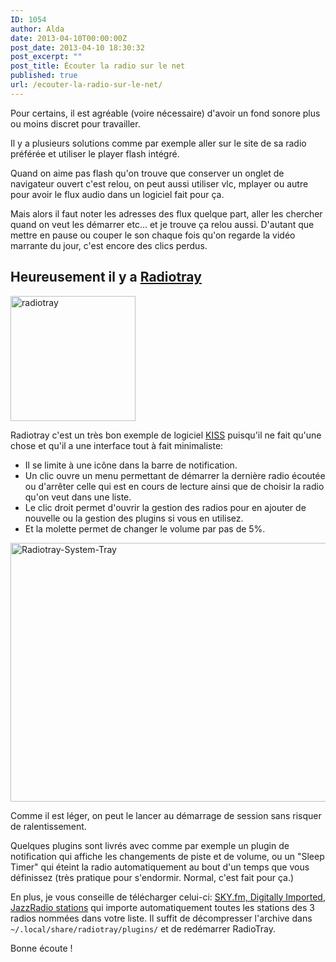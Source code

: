 ```yaml
---
ID: 1054
author: Alda
date: 2013-04-10T00:00:00Z
post_date: 2013-04-10 18:30:32
post_excerpt: ""
post_title: Écouter la radio sur le net
published: true
url: /ecouter-la-radio-sur-le-net/
---
```


<p>Pour certains, il est agréable (voire nécessaire) d'avoir un fond sonore plus ou moins discret pour travailler.</p>

<p>Il y a plusieurs solutions comme par exemple aller sur le site de sa radio préférée et utiliser le player flash intégré.</p>

<p>Quand on aime pas flash qu'on trouve que conserver un onglet de navigateur ouvert c'est relou, on peut aussi utiliser vlc, mplayer ou autre pour avoir le flux audio dans un logiciel fait pour ça.</p>

<p>Mais alors il faut noter les adresses des flux quelque part, aller les chercher quand on veut les démarrer etc… et je trouve ça relou aussi. D'autant que mettre en pause ou couper le son chaque fois qu'on regarde la vidéo marrante du jour, c'est encore des clics perdus.</p>

<h2>Heureusement il y a <a href="http://radiotray.sourceforge.net/">Radiotray</a></h2>

<p><img src="https://aldarone.fr/assets/radiotray-200x200.png" alt="radiotray" width="200" height="200" class="alignright size-thumbnail wp-image-1057" /></p>

<p>Radiotray c'est un très bon exemple de logiciel <a href="https://fr.wikipedia.org/wiki/Keep_it_Simple,_Stupid">KISS</a> puisqu'il ne fait qu'une chose et qu'il a une interface tout à fait minimaliste:</p>

<ul>
<li>Il se limite à une icône dans la barre de notification.</li>
<li>Un clic ouvre un menu permettant de démarrer la dernière radio écoutée ou d'arrêter celle qui est en cours de lecture ainsi que de choisir la radio qu'on veut dans une liste.</li>
<li>Le clic droit permet d'ouvrir la gestion des radios pour en ajouter de nouvelle ou la gestion des plugins si vous en utilisez.</li>
<li>Et la molette permet de changer le volume par pas de 5%.</li>
</ul>

<p><a href="https://aldarone.fr/wp-content/uploads/2013/04/Radiotray-System-Tray.png"><img src="https://aldarone.fr/wp-content/uploads/2013/04/Radiotray-System-Tray.png" alt="Radiotray-System-Tray" width="592" height="414" class="aligncenter size-full wp-image-1065" /></a></p>

<p>Comme il est léger, on peut le lancer au démarrage de session sans risquer de ralentissement.</p>

<p>Quelques plugins sont livrés avec comme par exemple un plugin de notification qui affiche les changements de piste et de volume, ou un "Sleep Timer" qui éteint la radio automatiquement au bout d'un temps que vous définissez (très pratique pour s'endormir. Normal, c'est fait pour ça.)</p>

<p>En plus, je vous conseille de télécharger celui-ci: <a href="https://bitbucket.org/carlmig/radio-tray/issue/140/bookmarks-for-skyfm-digitally-imported-and">SKY.fm, Digitally Imported, JazzRadio stations</a> qui importe automatiquement toutes les stations des 3 radios nommées dans votre liste. Il suffit de décompresser l'archive dans <code>~/.local/share/radiotray/plugins/</code> et de redémarrer RadioTray.</p>

<p>Bonne écoute !</p>